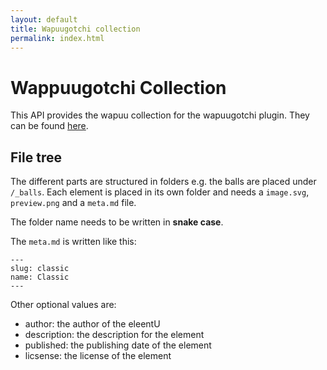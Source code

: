 ```yaml
---
layout: default
title: Wapuugotchi collection
permalink: index.html
---
```

# Wappuugotchi Collection

This API provides the wapuu collection for the wapuugotchi plugin. They can be found [here](https://api.wapuugotchi.com/collection.json).

## File tree

The different parts are structured in folders e.g. the balls are placed under `/_balls`.
Each element is placed in its own folder and needs a `image.svg`, `preview.png` and a `meta.md` file.

The folder name needs to be written in **snake case**.

The `meta.md` is written like this:
```
---
slug: classic
name: Classic
---
```

Other optional values are:

* author: the author of the eleentU
* description: the description for the element
* published: the publishing date of the element
* licsense: the license of the element